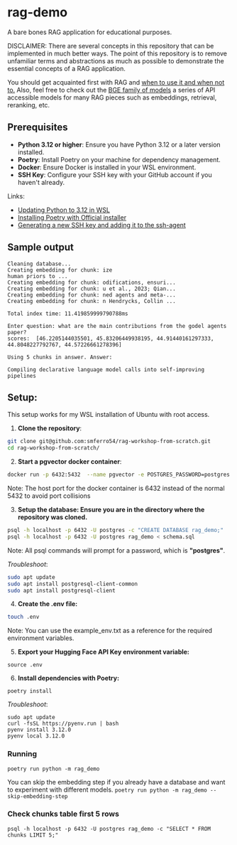 # rag-demo

A bare bones RAG application for educational purposes.

DISCLAIMER: There are several concepts in this repository that can be implemented in much better ways.  The point of this repository is to remove unfamiliar terms and abstractions as much as possible to demonstrate the essential concepts of a RAG application.

You should get acquainted first with RAG and [when to use it and when not to.](https://www.anthropic.com/news/contextual-retrieval)
Also, feel free to check out the [BGE family of models](https://huggingface.co/BAAI/bge-small-en-v1.5) a series of API accessible models for many RAG pieces such as embeddings, retrieval, reranking, etc. 

## Prerequisites

- **Python 3.12 or higher**: Ensure you have Python 3.12 or a later version installed.
- **Poetry**: Install Poetry on your machine for dependency management.
- **Docker**: Ensure Docker is installed in your WSL environment.
- **SSH Key**: Configure your SSH key with your GitHub account if you haven't already.

Links:
- [Updating Python to 3.12 in WSL](https://stackoverflow.com/questions/78284506/how-to-update-python-to-the-latest-version-3-12-2-in-wsl2)
- [Installing Poetry with Official installer](https://python-poetry.org/docs/#installing-with-the-official-installer)
- [Generating a new SSH key and adding it to the ssh-agent](https://docs.github.com/en/authentication/connecting-to-github-with-ssh/generating-a-new-ssh-key-and-adding-it-to-the-ssh-agent)


## Sample output
```
Cleaning database...
Creating embedding for chunk: ize
human priors to ...
Creating embedding for chunk: odifications, ensuri...
Creating embedding for chunk: u et al., 2023; Qian...
Creating embedding for chunk: ned agents and meta-...
Creating embedding for chunk: n Hendrycks, Collin ...

Total index time: 11.419859999790788ms

Enter question: what are the main contributions from the godel agents paper?
scores:  [46.2205144035501, 45.83206449938195, 44.91440161297333, 44.8048227792767, 44.57226661278396]

Using 5 chunks in answer. Answer:

Compiling declarative language model calls into self-improving pipelines
```

## Setup:

This setup works for my WSL installation of Ubuntu with root access.

1. **Clone the repository**:
```bash
git clone git@github.com:smferro54/rag-workshop-from-scratch.git
cd rag-workshop-from-scratch/
```

2. **Start a pgvector docker container**:

```bash
docker run -p 6432:5432  --name pgvector -e POSTGRES_PASSWORD=postgres -d pgvector/pgvector:pg17
```

Note: The host port for the docker container is 6432 instead of the normal 5432 to avoid port collisions

3. **Setup the database: Ensure you are in the directory where the repository was cloned.**
```bash
psql -h localhost -p 6432 -U postgres -c "CREATE DATABASE rag_demo;"
psql -h localhost -p 6432 -U postgres rag_demo < schema.sql
```
Note: All psql commands will prompt for a password, which is **"postgres"**.

*Troubleshoot*: 
```bash
sudo apt update
sudo apt install postgresql-client-common
sudo apt install postgresql-client
```

4. **Create the .env file:**
```bash
touch .env
```
Note: You can use the example_env.txt as a reference for the required environment variables.

5. **Export your Hugging Face API Key environment variable:**
```
source .env
```

6. **Install dependencies with Poetry:**
```
poetry install
```
*Troubleshoot*: 
```
sudo apt update
curl -fsSL https://pyenv.run | bash
pyenv install 3.12.0
pyenv local 3.12.0
```

### Running

`poetry run python -m rag_demo`

You can skip the embedding step if you already have a database and want to experiment with different models. 
`poetry run python -m rag_demo --skip-embedding-step`

### Check chunks table first 5 rows
```
psql -h localhost -p 6432 -U postgres rag_demo -c "SELECT * FROM chunks LIMIT 5;"
```
